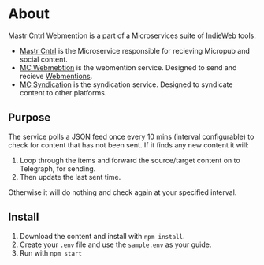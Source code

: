 # About

Mastr Cntrl Webmention is a part of a Microservices suite of [IndieWeb](https://indieweb.org/) tools.

- [Mastr Cntrl](https://github.com/vipickering/mastr-cntrl) is the Microservice responsible for recieving Micropub and social content.
- [MC Webmebtion](https://github.com/vipickering/mc-webmention) is the webmention service. Designed to send and recieve [Webmentions](https://indieweb.org/Webmention).
- [MC Syndication](https://github.com/vipickering/mc-syndicate-content) is the syndication service. Designed to syndicate content to other platforms.

## Purpose

The service polls a JSON feed once every 10 mins (interval configurable) to check for content that has not been sent.
If it finds any new content it will:

1. Loop through the items and forward the source/target content on to Telegraph, for sending.
2. Then update the last sent time.

Otherwise it will do nothing and check again at your specified interval.

## Install

1. Download the content and install with ```npm install```.
2. Create your ```.env``` file and use the ```sample.env``` as your guide.
3. Run with ```npm start```
